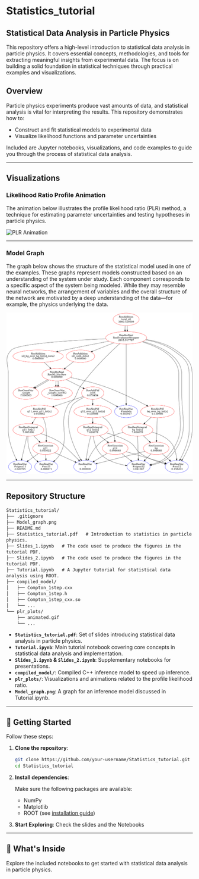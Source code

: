 # Statistics_tutorial

## Statistical Data Analysis in Particle Physics

This repository offers a high-level introduction to statistical data analysis in particle physics. It covers essential concepts, methodologies, and tools for extracting meaningful insights from experimental data. The focus is on building a solid foundation in statistical techniques through practical examples and visualizations.

## Overview

Particle physics experiments produce vast amounts of data, and statistical analysis is vital for interpreting the results. This repository demonstrates how to:

* Construct and fit statistical models to experimental data
* Visualize likelihood functions and parameter uncertainties

Included are Jupyter notebooks, visualizations, and code examples to guide you through the process of statistical data analysis.

---

## Visualizations

### Likelihood Ratio Profile Animation

The animation below illustrates the profile likelihood ratio (PLR) method, a technique for estimating parameter uncertainties and testing hypotheses in particle physics.

![PLR Animation](plr_plots/animated.gif)

---

### Model Graph

The graph below shows the structure of the statistical model used in one of the examples. These graphs represent models constructed based on an understanding of the system under study. Each component corresponds to a specific aspect of the system being modeled. While they may resemble neural networks, the arrangement of variables and the overall structure of the network are motivated by a deep understanding of the data—for example, the physics underlying the data.


![Model Graph](Model_graph.png)

---

## Repository Structure

```
Statistics_tutorial/
├── .gitignore
├── Model_graph.png
├── README.md
├── Statistics_tutorial.pdf   # Introduction to statistics in particle physics.
├── Slides_1.ipynb   # The code used to produce the figures in the tutorial PDF.
├── Slides_2.ipynb   # The code used to produce the figures in the tutorial PDF.
├── Tutorial.ipynb   # A Jupyter tutorial for statistical data analysis using ROOT.
├── compiled_model/
│   ├── Compton_1step.cxx
│   ├── Compton_1step.h
│   ├── Compton_1step_cxx.so
│   └── ...
└── plr_plots/
    ├── animated.gif
    └── ...
```

* **`Statistics_tutorial.pdf`**: Set of slides introducing statistical data analysis in particle physics.
* **`Tutorial.ipynb`**: Main tutorial notebook covering core concepts in statistical data analysis and implementation.
* **`Slides_1.ipynb` & `Slides_2.ipynb`**: Supplementary notebooks for presentations.
* **`compiled_model/`**: Compiled C++ inference model to speed up inference.
* **`plr_plots/`**: Visualizations and animations related to the profile likelihood ratio.
* **`Model_graph.png`**: A graph for an inference model discussed in Tutorial.ipynb.

---

## 🚀 Getting Started

Follow these steps:

1. **Clone the repository**:
   ```bash
   git clone https://github.com/your-username/Statistics_tutorial.git
   cd Statistics_tutorial
   ```

2. **Install dependencies**:
   
   Make sure the following packages are available:
   - NumPy
   - Matplotlib  
   - ROOT (see [installation guide](https://root.cern/install/))

3. **Start Exploring**:
   Check the slides and the Notebooks
---

## 📘 What's Inside

Explore the included notebooks to get started with statistical data analysis in particle physics.



